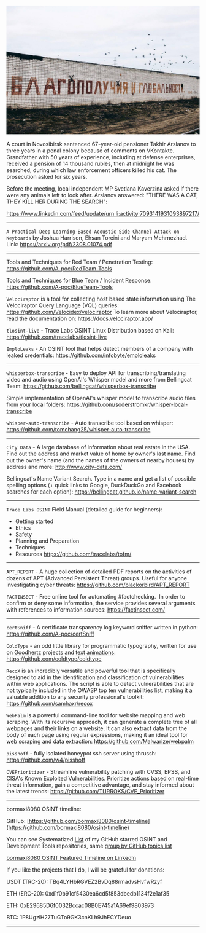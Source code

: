 ![alt text](img/19.jpg)

A court in Novosibirsk sentenced 67-year-old pensioner Takhir Arslanov to three years in a penal colony because of comments on VKontakte. Grandfather with 50 years of experience, including at defense enterprises, received a pension of 14 thousand rubles, then at midnight he was searched, during which law enforcement officers killed his cat. The prosecution asked for six years.  
  
Before the meeting, local independent MP Svetlana Kaverzina asked if there were any animals left to look after. Arslanov answered: "THERE WAS A CAT, THEY KILL HER DURING THE SEARCH":

https://www.linkedin.com/feed/update/urn:li:activity:7093141931093897217/

----

```A Practical Deep Learning-Based Acoustic Side Channel Attack on Keyboards``` by Joshua Harrison, Ehsan Toreini and Maryam Mehrnezhad. Link: https://arxiv.org/pdf/2308.01074.pdf

----

Tools and Techniques for Red Team / Penetration Testing: https://github.com/A-poc/RedTeam-Tools

Tools and Techniques for Blue Team / Incident Response: https://github.com/A-poc/BlueTeam-Tools

```Velociraptor``` is a tool for collecting host based state information using The Velociraptor Query Language (VQL) queries: https://github.com/Velocidex/velociraptor To learn more about Velociraptor, read the documentation on: https://docs.velociraptor.app/

```tlosint-live``` - Trace Labs OSINT Linux Distribution based on Kali: https://github.com/tracelabs/tlosint-live

```EmploLeaks``` - An OSINT tool that helps detect members of a company with leaked credentials: https://github.com/infobyte/emploleaks

----

```whisperbox-transcribe``` - Easy to deploy API for transcribing/translating video and audio using OpenAI's Whisper model and more from Bellingcat Team: https://github.com/bellingcat/whisperbox-transcribe

Simple implementation of OpenAI's whisper model to transcribe audio files from your local folders: https://github.com/soderstromkr/whisper-local-transcribe

```whisper-auto-transcribe``` - Auto transcribe tool based on whisper: https://github.com/tomchang25/whisper-auto-transcribe

----

```City Data``` - A large database of information about real estate in the USA. Find out the address and market value of home by owner's last name. Find out the owner's name (and the names of the owners of nearby houses) by address and more: http://www.city-data.com/

Bellingcat's Name Variant Search. Type in a name and get a list of possible spelling options (+ quick links to Google, DuckDuckGo and Facebook searches for each option): https://bellingcat.github.io/name-variant-search

----

```Trace Labs OSINT``` Field Manual (detailed guide for beginners):
- Getting started
- Ethics
- Safety
- Planning and Preparation
- Techniques
- Resources
https://github.com/tracelabs/tofm/

----

```APT_REPORT``` - A huge collection of detailed PDF reports on the activities of dozens of APT (Advanced Persistent Threat) groups. Useful for anyone investigating cyber threats: https://github.com/blackorbird/APT_REPORT

```FACTINSECT``` - Free online tool for automating #factchecking.  In order to confirm or deny some information, the service provides several arguments with references to information sources: https://factinsect.com/

----

```certSniff``` - A certificate transparency log keyword sniffer written in python: https://github.com/A-poc/certSniff

```ColdType``` - an odd little library for programmatic typography, written for use on [Goodhertz](https://goodhertz.com/) projects and [text animations](https://vimeo.com/robstenson): https://github.com/coldtype/coldtype

```RecoX``` is an incredibly versatile and powerful tool that is specifically designed to aid in the identification and classification of vulnerabilities within web applications. The script is able to detect vulnerabilities that are not typically included in the OWASP top ten vulnerabilities list, making it a valuable addition to any security professional's toolkit: https://github.com/samhaxr/recox

```WebPalm``` is a powerful command-line tool for website mapping and web scraping. With its recursive approach, it can generate a complete tree of all webpages and their links on a website. It can also extract data from the body of each page using regular expressions, making it an ideal tool for web scraping and data extraction: https://github.com/Malwarize/webpalm

```pisshoff``` - fully isolated honeypot ssh server using thrussh: https://github.com/w4/pisshoff

```CVEPrioritizer``` - Streamline vulnerability patching with CVSS, EPSS, and CISA's Known Exploited Vulnerabilities. Prioritize actions based on real-time threat information, gain a competitive advantage, and stay informed about the latest trends: https://github.com/TURROKS/CVE_Prioritizer

----

bormaxi8080 OSINT timeline:

GitHub: [https://github.com/bormaxi8080/osint-timeline](https://github.com/bormaxi8080/osint-timeline)

You can see Systematized [List](https://github.com/bormaxi8080/github-starred-repos-builder/blob/main/starred_repos.md) of my GitHub starred OSINT and Development Tools repositories, same [group by GitHub topics list](https://github.com/bormaxi8080/starred)

[bormaxi8080 OSINT Featured Timeline on LinkedIn](https://www.linkedin.com/in/osintech/details/featured/)

If you like the projects that I do, I will be grateful for donations:

USDT (TRC-20): TBq4LYHbRGVEZ2BvDq88rmadvsHvfwRzyf

ETH (ERC-20): 0xd1f0b91cf5430ea6cd5f853dbedb1134f2e1af35

ETH: 0xE29685D6f0032Bccac08B0E745a1A69ef9803973

BTC: 1P8UgziH27TuGTo9GK3cnKLh9JhECYDeuo

----
